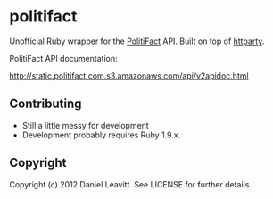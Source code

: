 # politifact

Unofficial Ruby wrapper for the [PolitiFact](http://www.politifact.com/) API. Built on top of [httparty](https://github.com/jnunemaker/httparty).

PolitiFact API documentation:

http://static.politifact.com.s3.amazonaws.com/api/v2apidoc.html

## Contributing

* Still a little messy for development
* Development probably requires Ruby 1.9.x.

## Copyright

Copyright (c) 2012 Daniel Leavitt. See LICENSE for
further details.

